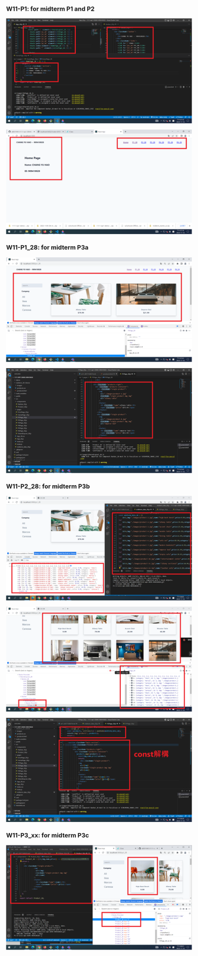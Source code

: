 ### W11-P1: for midterm P1 and P2



![](w11-p1-1.png)



![](w11-p1-2.png)

### W11-P1_28: for midterm P3a



![](w11-p1_28-1.png)



![](w11-p1_28-2.png)
### W11-P2_28: for midterm P3b



![](w11-p2_28-1.png)

![](w11-p2_28-2.png)



![](w11-p2_28-3.png)
### W11-P3_xx: for midterm P3c



![](w11-p3_28.png)